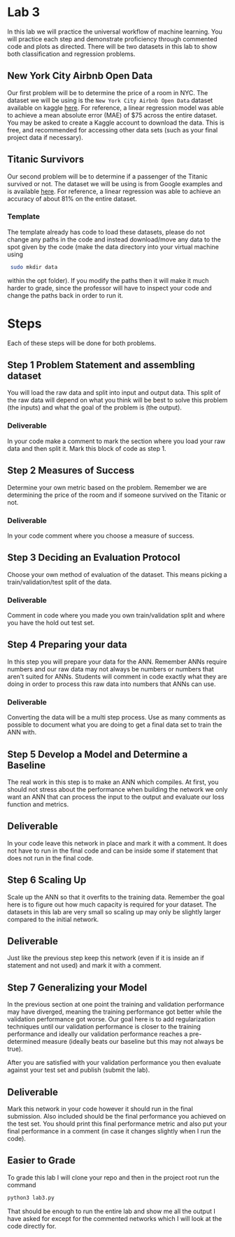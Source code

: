 # Lab 3
In this lab we will practice the universal workflow of machine learning. You will practice each step and demonstrate proficiency through commented code and plots as directed. There will be two datasets in this lab to show both classification and regression problems.

## New York City Airbnb Open Data
Our first problem will be to determine the price of a room in NYC. The dataset we will be using is the `New York City Airbnb Open Data` dataset available on kaggle [here](https://www.kaggle.com/dgomonov/new-york-city-airbnb-open-data). For reference, a linear regression model was able to achieve a mean absolute error (MAE) of $75 across the entire dataset. You may be asked to create a Kaggle account to download the data. This is free, and recommended for accessing other data sets (such as your final project data if necessary). 

## Titanic Survivors
Our second problem will be to determine if a passenger of the Titanic survived or not. The dataset we will be using is from Google examples and is available [here](https://storage.googleapis.com/tf-datasets/titanic/train.csv). For reference, a linear regression was able to achieve an accuracy of about 81% on the entire dataset. 

### Template
The template already has code to load these datasets, please do not change any paths in the code and instead download/move any data to the spot given by the code (make the data directory into your virtual machine using
```bash 
 sudo mkdir data 
 ```
 within the opt folder). If you modify the paths then it will make it much harder to grade, since the professor will have to inspect your code and change the paths back in order to run it.

# Steps
Each of these steps will be done for both problems.

## Step 1 Problem Statement and assembling dataset
You will load the raw data and split into input and output data. This split of the raw data will depend on what you think will be best to solve this problem (the inputs) and what the goal of the problem is (the output). 

### Deliverable
In your code make a comment to mark the section where you load your raw data and then split it. Mark this block of code as step 1.

## Step 2 Measures of Success
Determine your own metric based on the problem. Remember we are determining the price of the room and if someone survived on the Titanic or not.

### Deliverable
In your code comment where you choose a measure of success.


## Step 3 Deciding an Evaluation Protocol
Choose your own method of evaluation of the dataset. This means picking a train/validation/test split of the data. 

### Deliverable
Comment in code where you made you own train/validation split and where you have the hold out test set. 

## Step 4 Preparing your data
In this step you will prepare your data for the ANN. Remember ANNs require numbers and our raw data may not always be numbers or numbers that aren't suited for ANNs. Students will comment in code exactly what they are doing in order to process this raw data into numbers that ANNs can use.

### Deliverable
Converting the data will be a multi step process. Use as many comments as possible to document what you are doing to get a final data set to train the ANN with.

## Step 5 Develop a Model and Determine a Baseline
The real work in this step is to make an ANN which compiles. At first, you should not stress about the performance when building the network we only want an ANN that can process the input to the output and evaluate our loss function and metrics.

## Deliverable
In your code leave this network in place and mark it with a comment. It does not have to run in the final code and can be inside some if statement that does not run in the final code. 

## Step 6 Scaling Up
Scale up the ANN so that it overfits to the training data. Remember the goal here is to figure out how much capacity is required for your dataset. The datasets in this lab are very small so scaling up may only be slightly larger compared to the initial network.

## Deliverable
Just like the previous step keep this network (even if it is inside an if statement and not used) and mark it with a comment. 

## Step 7 Generalizing your Model
In the previous section at one point the training and validation performance may have diverged, meaning the training performance got better while the validation performance got worse. Our goal here is to add regularization techniques until our validation performance is closer to the training performance and ideally our validation performance reaches a pre-determined measure (ideally beats our baseline but this may not always be true).

After you are satisfied with your validation performance you then evaluate against your test set and publish (submit the lab).

## Deliverable
Mark this network in your code however it should run in the final submission. 
Also included should be the final performance you achieved on the test set. You should print this final performance metric and also put your final performance in a comment (in case it changes slightly when I run the code).

## Easier to Grade
To grade this lab I will clone your repo and then in the project root run the command
```bash
python3 lab3.py
```
That should be enough to run the entire lab and show me all the output I have asked for except for the commented networks which I will look at the code directly for.